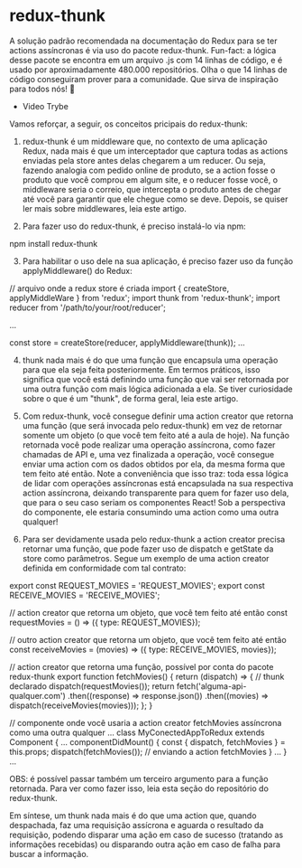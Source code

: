 # redux-thunk
A solução padrão recomendada na documentação do Redux para se ter actions assíncronas é via uso do pacote redux-thunk. Fun-fact: a lógica desse pacote se encontra em um arquivo .js com 14 linhas de código, e é usado por aproximadamente 480.000 repositórios. Olha o que 14 linhas de código conseguiram prover para a comunidade. Que sirva de inspiração para todos nós! 🙂

- Video Trybe 

Vamos reforçar, a seguir, os conceitos pricipais do redux-thunk:
1. redux-thunk é um middleware que, no contexto de uma aplicação Redux, nada mais é que um interceptador que captura todas as actions enviadas pela store antes delas chegarem a um reducer. Ou seja, fazendo analogia com pedido online de produto, se a action fosse o produto que você comprou em algum site, e o reducer fosse você, o middleware seria o correio, que intercepta o produto antes de chegar até você para garantir que ele chegue como se deve. Depois, se quiser ler mais sobre middlewares, leia este artigo.

2. Para fazer uso do redux-thunk, é preciso instalá-lo via npm:

npm install redux-thunk

3. Para habilitar o uso dele na sua aplicação, é preciso fazer uso da função applyMiddleware() do Redux:

// arquivo onde a redux store é criada
import { createStore, applyMiddleWare } from 'redux';
import thunk from 'redux-thunk';
import reducer from '/path/to/your/root/reducer';

...

const store = createStore(reducer, applyMiddleware(thunk));
...

4. thunk nada mais é do que uma função que encapsula uma operação para que ela seja feita posteriormente. Em termos práticos, isso significa que você está definindo uma função que vai ser retornada por uma outra função com mais lógica adicionada a ela. Se tiver curiosidade sobre o que é um "thunk", de forma geral, leia este artigo.

5. Com redux-thunk, você consegue definir uma action creator que retorna uma função (que será invocada pelo redux-thunk) em vez de retornar somente um objeto (o que você tem feito até a aula de hoje). Na função retornada você pode realizar uma operação assíncrona, como fazer chamadas de API e, uma vez finalizada a operação, você consegue enviar uma action com os dados obtidos por ela, da mesma forma que tem feito até então. Note a conveniência que isso traz: toda essa lógica de lidar com operações assíncronas está encapsulada na sua respectiva action assíncrona, deixando transparente para quem for fazer uso dela, que para o seu caso seriam os componentes React! Sob a perspectiva do componente, ele estaria consumindo uma action como uma outra qualquer!

6. Para ser devidamente usada pelo redux-thunk a action creator precisa retornar uma função, que pode fazer uso de dispatch e getState da store como parâmetros. Segue um exemplo de uma action creator definida em conformidade com tal contrato:

export const REQUEST_MOVIES = 'REQUEST_MOVIES';
export const RECEIVE_MOVIES = 'RECEIVE_MOVIES';

// action creator que retorna um objeto, que você tem feito até então
const requestMovies = () => ({
  type: REQUEST_MOVIES});

// outro action creator que retorna um objeto, que você tem feito até então
const receiveMovies = (movies) => ({
  type: RECEIVE_MOVIES,
  movies});

// action creator que retorna uma função, possível por conta do pacote redux-thunk
export function fetchMovies() {
  return (dispatch) => { // thunk declarado
    dispatch(requestMovies());
    return fetch('alguma-api-qualquer.com')
      .then((response) => response.json())
      .then((movies) => dispatch(receiveMovies(movies)));
  };
}

// componente onde você usaria a action creator fetchMovies assíncrona como uma outra qualquer
...
class MyConectedAppToRedux extends Component {
  ...
  componentDidMount() {
    const { dispatch, fetchMovies } = this.props;
    dispatch(fetchMovies()); // enviando a action fetchMovies
  }
  ...
}
...

OBS: é possível passar também um terceiro argumento para a função retornada. Para ver como fazer isso, leia esta seção do repositório do redux-thunk.

Em síntese, um thunk nada mais é do que uma action que, quando despachada, faz uma requisição assícrona e aguarda o resultado da requisição, podendo disparar uma ação em caso de sucesso (tratando as informações recebidas) ou disparando outra ação em caso de falha para buscar a informação.
